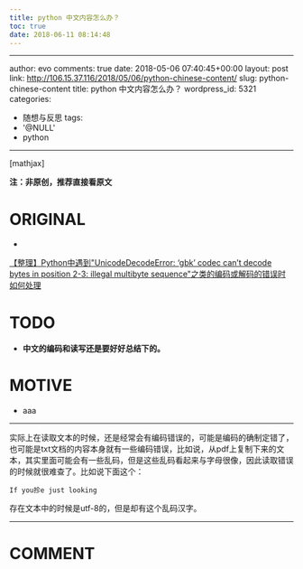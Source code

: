 ```yaml
---
title: python 中文内容怎么办？
toc: true
date: 2018-06-11 08:14:48
---
```

---
author: evo
comments: true
date: 2018-05-06 07:40:45+00:00
layout: post
link: http://106.15.37.116/2018/05/06/python-chinese-content/
slug: python-chinese-content
title: python 中文内容怎么办？
wordpress_id: 5321
categories:
- 随想与反思
tags:
- '@NULL'
- python
---

<!-- more -->

[mathjax]

**注：非原创，推荐直接看原文**


# ORIGINAL





 	
  * 


[【整理】Python中遇到"UnicodeDecodeError: ‘gbk’ codec can’t decode bytes in position 2-3: illegal multibyte sequence"之类的编码或解码的错误时如何处理](https://www.crifan.com/summary_python_unicodedecode_error_possible_reasons_and_solutions/)







# TODO





 	
  * **中文的编码和读写还是要好好总结下的。**




# MOTIVE





 	
  * aaa





* * *



实际上在读取文本的时候，还是经常会有编码错误的，可能是编码的确制定错了，也可能是txt文档的内容本身就有一些编码错误，比如说，从pdf上复制下来的文本，其实里面可能会有一些乱码，但是这些乱码看起来与字母很像，因此读取错误的时候就很难查了。比如说下面这个：

    
    If you抮e just looking


存在文本中的时候是utf-8的，但是却有这个乱码汉字。





















* * *





# COMMENT



